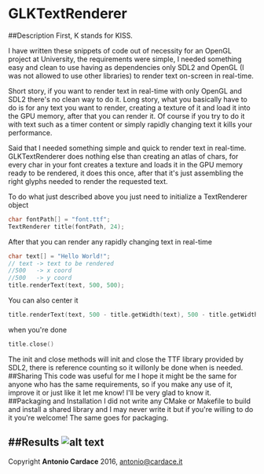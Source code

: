 # GLKTextRenderer
##Description
First, K stands for KISS.

I have written these snippets of code out of necessity for an OpenGL project at University, the requirements were simple, I needed something easy and clean to use having as dependencies only SDL2 and OpenGL (I was not allowed to use other libraries) to render text on-screen in real-time.

Short story, if you want to render text in real-time with only OpenGL and SDL2 there's no clean way to do it.
Long story, what you basically have to do is for any text you want to render, creating a texture of it and load it into the GPU memory, after that you can render it. Of course if you try to do it with text such as a timer content or simply rapidly changing text it kills your performance.

Said that I needed something simple and quick to render text in real-time.
GLKTextRenderer does nothing else than creating an atlas of chars, for every char in your font creates a texture and loads it in the GPU memory ready to be rendered, it does this once, after that it's just assembling the right glyphs needed to render the requested text.

To do what just described above you just need to initialize a TextRenderer object
```C++
char fontPath[] = "font.ttf";
TextRenderer title(fontPath, 24);
```
After that you can render any rapidly changing text in real-time
```C++
char text[] = "Hello World!";
// text -> text to be rendered
//500   -> x coord
//500   -> y coord
title.renderText(text, 500, 500);
```
You can also center it
```C++
title.renderText(text, 500 - title.getWidth(text), 500 - title.getWidth(text));
```
when you're done
```C++
title.close()
```
The init and close methods will init and close the TTF library provided by SDL2, there is reference counting so it willonly be done when is needed.
##Sharing
This code was useful for me I hope it might be the same for anyone who has the same requirements, so if you make any use of it, improve it or just like it let me know! I'll be very glad to know it.
##Packaging and Installation
I did not write any CMake or Makefile to build and install a shared library and I may never write it but if you're willing to do it you're welcome! The same goes for packaging.

##Results
![alt text](https://github.com/ichigo663/GLKTextRenderer/blob/master/ingame.png "Font rendering example")
------------------------------------------------------------

Copyright **Antonio Cardace** 2016, antonio@cardace.it
